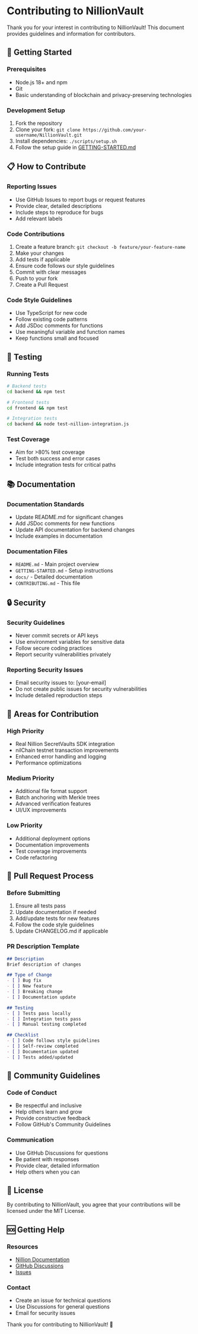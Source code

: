 # Contributing to NillionVault

Thank you for your interest in contributing to NillionVault! This document provides guidelines and information for contributors.

## 🚀 Getting Started

### Prerequisites
- Node.js 18+ and npm
- Git
- Basic understanding of blockchain and privacy-preserving technologies

### Development Setup
1. Fork the repository
2. Clone your fork: `git clone https://github.com/your-username/NillionVault.git`
3. Install dependencies: `./scripts/setup.sh`
4. Follow the setup guide in [GETTING-STARTED.md](GETTING-STARTED.md)

## 📋 How to Contribute

### Reporting Issues
- Use GitHub Issues to report bugs or request features
- Provide clear, detailed descriptions
- Include steps to reproduce for bugs
- Add relevant labels

### Code Contributions
1. Create a feature branch: `git checkout -b feature/your-feature-name`
2. Make your changes
3. Add tests if applicable
4. Ensure code follows our style guidelines
5. Commit with clear messages
6. Push to your fork
7. Create a Pull Request

### Code Style Guidelines
- Use TypeScript for new code
- Follow existing code patterns
- Add JSDoc comments for functions
- Use meaningful variable and function names
- Keep functions small and focused

## 🧪 Testing

### Running Tests
```bash
# Backend tests
cd backend && npm test

# Frontend tests
cd frontend && npm test

# Integration tests
cd backend && node test-nillion-integration.js
```

### Test Coverage
- Aim for >80% test coverage
- Test both success and error cases
- Include integration tests for critical paths

## 📚 Documentation

### Documentation Standards
- Update README.md for significant changes
- Add JSDoc comments for new functions
- Update API documentation for backend changes
- Include examples in documentation

### Documentation Files
- `README.md` - Main project overview
- `GETTING-STARTED.md` - Setup instructions
- `docs/` - Detailed documentation
- `CONTRIBUTING.md` - This file

## 🔒 Security

### Security Guidelines
- Never commit secrets or API keys
- Use environment variables for sensitive data
- Follow secure coding practices
- Report security vulnerabilities privately

### Reporting Security Issues
- Email security issues to: [your-email]
- Do not create public issues for security vulnerabilities
- Include detailed reproduction steps

## 🎯 Areas for Contribution

### High Priority
- Real Nillion SecretVaults SDK integration
- nilChain testnet transaction improvements
- Enhanced error handling and logging
- Performance optimizations

### Medium Priority
- Additional file format support
- Batch anchoring with Merkle trees
- Advanced verification features
- UI/UX improvements

### Low Priority
- Additional deployment options
- Documentation improvements
- Test coverage improvements
- Code refactoring

## 📝 Pull Request Process

### Before Submitting
1. Ensure all tests pass
2. Update documentation if needed
3. Add/update tests for new features
4. Follow the code style guidelines
5. Update CHANGELOG.md if applicable

### PR Description Template
```markdown
## Description
Brief description of changes

## Type of Change
- [ ] Bug fix
- [ ] New feature
- [ ] Breaking change
- [ ] Documentation update

## Testing
- [ ] Tests pass locally
- [ ] Integration tests pass
- [ ] Manual testing completed

## Checklist
- [ ] Code follows style guidelines
- [ ] Self-review completed
- [ ] Documentation updated
- [ ] Tests added/updated
```

## 🤝 Community Guidelines

### Code of Conduct
- Be respectful and inclusive
- Help others learn and grow
- Provide constructive feedback
- Follow GitHub's Community Guidelines

### Communication
- Use GitHub Discussions for questions
- Be patient with responses
- Provide clear, detailed information
- Help others when you can

## 📄 License

By contributing to NillionVault, you agree that your contributions will be licensed under the MIT License.

## 🆘 Getting Help

### Resources
- [Nillion Documentation](https://docs.nillion.com)
- [GitHub Discussions](https://github.com/hitman298/NillionVault/discussions)
- [Issues](https://github.com/hitman298/NillionVault/issues)

### Contact
- Create an issue for technical questions
- Use Discussions for general questions
- Email for security issues

Thank you for contributing to NillionVault! 🎉
